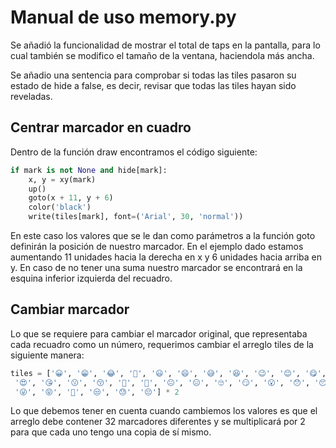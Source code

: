 # Manual de uso memory.py

Se añadió la funcionalidad de mostrar el total de taps en la pantalla, para lo cual también se modifico el tamaño de la ventana, haciendola más ancha.

Se añadio una sentencia para comprobar si todas las tiles pasaron su estado de hide a false, es decir, revisar que todas las tiles hayan sido reveladas.

## Centrar marcador en cuadro

Dentro de la función draw encontramos el código siguiente:

```python
if mark is not None and hide[mark]:
    x, y = xy(mark)
    up()
    goto(x + 11, y + 6)
    color('black')
    write(tiles[mark], font=('Arial', 30, 'normal'))
```

En este caso los valores que se le dan como parámetros a la función goto definirán la posición de nuestro marcador. En el ejemplo dado estamos aumentando 11 unidades hacia la derecha en x y 6 unidades hacia arriba en y. En caso de no tener una suma nuestro marcador se encontrará en la esquina inferior izquierda del recuadro.

## Cambiar marcador

Lo que se requiere para cambiar el marcador original, que representaba cada recuadro como un número, requerimos cambiar el arreglo tiles de la siguiente manera:

```python
tiles = ['😀', '😁', '😂', '🤣', '😃', '😄', '😅', '😆', '😉', '😊', '😋', '😎', \
 '😍', '😘', '😗', '😚', '🤗', '🤔', '😐', '😑', '🙄', '😏', '😮', '😯', '😴', '😛', \
 '😜', '😝', '🤤', '😒', '😓', '😔'] * 2
```

Lo que debemos tener en cuenta cuando cambiemos los valores es que el arreglo debe contener 32 marcadores diferentes y se multiplicará por 2 para que cada uno tengo una copia de sí mismo.
